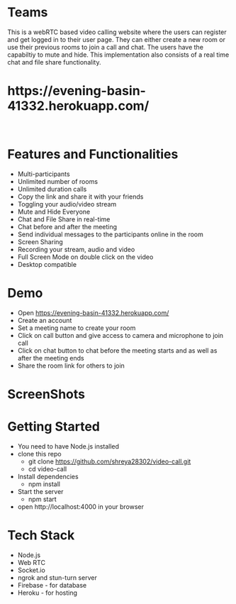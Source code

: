 # Teams

This is a webRTC based video calling website where the users can register and get logged in to their user page. They can either create a new room or use their previous rooms to join a call and chat. The users have the capabiltiy to mute and hide. This implementation also consists of a real time chat and file share functionality. 

<h1>https://evening-basin-41332.herokuapp.com/</h1> <br />

# Features and Functionalities
* Multi-participants 
* Unlimited number of rooms 
* Unlimited duration calls 
* Copy the link and share it with your friends 
* Toggling your audio/video stream 
* Mute and Hide Everyone 
* Chat and File Share in real-time 
* Chat before and after the meeting 
* Send individual messages to the participants online in the room 
* Screen Sharing 
* Recording your stream, audio and video 
* Full Screen Mode on double click on the video  
* Desktop compatible

# Demo
* Open https://evening-basin-41332.herokuapp.com/
* Create an account
* Set a meeting name to create your room
* Click on call button and give access to camera and microphone to join call
* Click on chat button to chat before the meeting starts and as well as after the meeting ends
* Share the room link for others to join 

# ScreenShots

# Getting Started
* You need to have Node.js installed
* clone this repo
  * git clone https://github.com/shreya28302/video-call.git
  * cd video-call
* Install dependencies
  * npm install
* Start the server
  * npm start
* open http://localhost:4000 in your browser

# Tech Stack
* Node.js 
* Web RTC 
* Socket.io 
* ngrok and stun-turn server
* Firebase - for database 
* Heroku - for hosting
